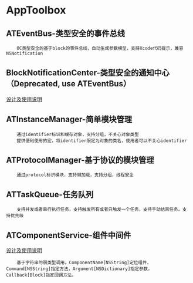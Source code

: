 # AppToolbox

## ATEventBus-类型安全的事件总线

        OC类型安全的基于block的事件总线，自动生成参数模型，支持Xcode代码提示，兼容NSNotification
        
## BlockNotificationCenter-类型安全的通知中心（Deprecated, use ATEventBus）

[设计及使用说明](http://linzhiman.github.io/2019/08/29/BlockNotificationCenter-类型安全的通知中心.html)

## ATInstanceManager-简单模块管理

        通过identifier标识和缓存对象，支持分组，不关心对象类型
        提供便利使用的宏，将identifier限定为对象的类名，使用者可以不关心identifier

## ATProtocolManager-基于协议的模块管理

        通过protocol标识模块，支持懒加载，支持分组，线程安全

## ATTaskQueue-任务队列

        支持并发或者串行执行任务，支持触发所有或者只触发一个任务，支持手动结束任务，支持优先级
      
## ATComponentService-组件中间件

[设计及使用说明](http://linzhiman.github.io/2017/07/07/一种iOS组件化方案.html)

        基于字符串的弱类型调用。ComponentName[NSString]定位组件，Command[NSString]指定方法，Argument[NSDictionary]指定参数，Callback[Block]指定回调方法。
        
        
